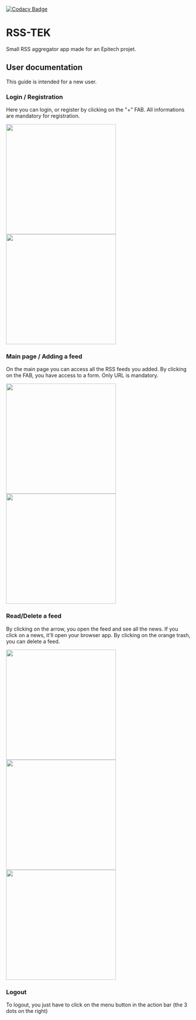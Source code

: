 [![Codacy Badge](https://api.codacy.com/project/badge/Grade/cf19648f0b414b538f2bbcafab4a4b16)](https://www.codacy.com/app/fabredthunder/rss-tek?utm_source=github.com&amp;utm_medium=referral&amp;utm_content=fabredthunder/rss-tek&amp;utm_campaign=Badge_Grade)

# RSS-TEK

Small RSS aggregator app made for an Epitech projet.

## User documentation

This guide is intended for a new user.

### Login / Registration

Here you can login, or register by clicking on the "+" FAB.
All informations are mandatory for registration.

<img src="/app/screenshots/device-2017-02-03-143749.png" width="300">
<img src="/app/screenshots/device-2017-02-03-143838.png" width="300">

### Main page / Adding a feed

On the main page you can access all the RSS feeds you added.
By clicking on the FAB, you have access to a form. Only URL is mandatory.

<img src="/app/screenshots/device-2017-02-03-144003.png" width="300">
<img src="/app/screenshots/device-2017-02-03-144021.png" width="300">

### Read/Delete a feed

By clicking on the arrow, you open the feed and see all the news.
If you click on a news, it'll open your browser app.
By clicking on the orange trash, you can delete a feed.

<img src="/app/screenshots/device-2017-02-03-144057.png" width="300">
<img src="/app/screenshots/device-2017-02-03-144117.png" width="300">
<img src="/app/screenshots/device-2017-02-03-144137.png" width="300">

### Logout

To logout, you just have to click on the menu button in the action bar (the 3 dots on the right)
